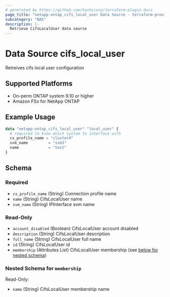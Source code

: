```yaml
---
# generated by https://github.com/hashicorp/terraform-plugin-docs
page_title: "netapp-ontap_cifs_local_user Data Source - terraform-provider-netapp-ontap"
subcategory: "NAS"
description: |-
  Retrieve CifsLocalUser data source
---
```


# Data Source cifs_local_user
Retreives cifs local user configuration

## Supported Platforms
* On-perm ONTAP system 9.10 or higher
* Amazon FSx for NetApp ONTAP

## Example Usage
```terraform
data "netapp-ontap_cifs_local_user" "local_user" {
  # required to know which system to interface with
  cx_profile_name = "cluster4"
  svm_name         = "svm3"
  name             = "test"
}
```

<!-- schema generated by tfplugindocs -->
## Schema

### Required

- `cx_profile_name` (String) Connection profile name
- `name` (String) CifsLocalUser name
- `svm_name` (String) IPInterface svm name

### Read-Only

- `account_disabled` (Boolean) CifsLocalUser account disabled
- `description` (String) CifsLocalUser description
- `full_name` (String) CifsLocalUser full name
- `id` (String) CifsLocalUser id
- `membership` (Attributes List) CifsLocalUser membership (see [below for nested schema](#nestedatt--membership))

<a id="nestedatt--membership"></a>
### Nested Schema for `membership`

Read-Only:

- `name` (String) CifsLocalUser membership name



